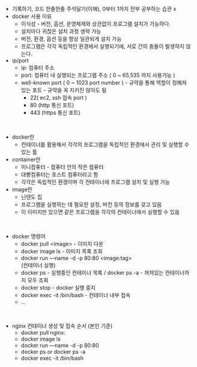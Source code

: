 - 기록하기, 코드 한줄한줄 주석달기(이해), 0부터 1까지 전부 공부하는 습관 x
- docker 사용 이유
    - 이식성 - 버전, 옵션, 운영체제와 상관없이 프로그램 설치가 가능하다.
    - 설치마다 귀찮은 설치 과정 생략 가능
    - 버전, 환경, 옵션 등을 항상 일관되게 설치 가능
    - 프로그램은 각각 독립적인 환경에서 실행되기에, 서로 간의 충돌이 발생하지 않는다.
- ip/port
    - ip: 컴퓨터 주소
    - port: 컴퓨터 내 실행되는 프로그램 주소 ( 0 ~ 65,535 까지 사용가능 )
    - well-known port ( 0 ~ 1023 port number ) - 규약을 통해 역할이 정해져 있는 포트 - 규약을 꼭 지키진 않아도 됨
        - 22( ec2, ssh 접속 port )
        - 80 (http 통신 포트)
        - 443 (https 통신 포트)

<br/>

- docker란
    - 컨테이너를 활용해서 각각의 프로그램을 독립적인 환경에서 관리 및 실행할 수 있는 툴
- container란
    - 미니컴퓨터 - 컴퓨터 안의 작은 컴퓨터
    - 대빵컴퓨터는 호스트 컴퓨터라고 함
    - 각각은 독립적인 환경이며 각 컨테이너에 프로그램 설치 및 실행 가능
- image란
    - 닌텐도 칩
    - 프로그램을 실행하는 데 필요한 설정, 버전 등의 정보를 갖고 있음
    - 이 이미지만 있으면 같은 프로그램을 각각의 컨테이너에서 실행할 수 있음

<br/>

- docker 명령어
    - docker pull \<image\> - 이미지 다운
    - docker image ls - 이미지 목록 조회
    - docker run —name <container name> -d -p 80:80 \<image:tag>\
      (컨테이너 실행)
    - docker ps - 실행중인 컨테이너 목록 / docker ps -a  - 꺼져있는 컨테이너까지 모두 조회
    - docker stop <container name> - docker 실행 중지
    - docker exec -it <container name> /bin/bash - 컨테이너 내부 접속
    - …

<br/>

- nginx 컨테이너 생성 및 접속 순서 (본인 기준)
    - docker pull nginx:<tag>
    - docker image ls
    - docker run —name <container-name> -d -p 80:80
    - docker ps or docker ps -a
    - docker exec -it <container-name> /bin/bash